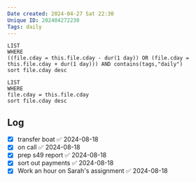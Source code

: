 ```yaml
---
Date created: 2024-04-27 Sat 22:30
Unique ID: 202404272230
Tags: daily
---
```

``` dataview
LIST
WHERE 
((file.cday = this.file.cday - dur(1 day)) OR (file.cday = this.file.cday + dur(1 day))) AND contains(tags,"daily")
sort file.cday desc
```
``` dataview
LIST
WHERE 
file.cday = this.file.cday
sort file.cday desc
```
## Log
- [x] transfer boat ✅ 2024-08-18
- [x] on call ✅ 2024-08-18
- [x] prep s49 report ✅ 2024-08-18
- [x] sort out payments ✅ 2024-08-18
- [x] Work an hour on Sarah's assignment ✅ 2024-08-18
